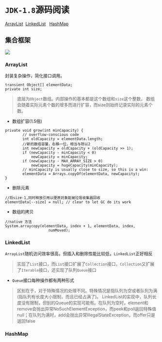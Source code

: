 # `JDK-1.8`源码阅读
[ArrayList](#ArrayList) &nbsp;[LinkedList](#LinkedList) &nbsp; [HashMap](#HashMap)
## 集合框架
<img src="https://p6-juejin.byteimg.com/tos-cn-i-k3u1fbpfcp/d20706cc84b7421daa747c1566bde4a5~tplv-k3u1fbpfcp-watermark.image">

### ArrayList
封装复杂操作，简化接口调用。
```test
transient Object[] elementData; 
private int size;
```
> 底层为`Object`数组。内部操作的基本都是这个数组和`size`这个整数，
数组会随着实际元素个数的增多而进行扩容，而size则始终记录实际的元素个数。
- 数组扩容(1.5倍)
```text
private void grow(int minCapacity) {
        // overflow-conscious code
        int oldCapacity = elementData.length;
        //新的数组容量，右移一位，相当与除以2
        int newCapacity = oldCapacity + (oldCapacity >> 1);
        if (newCapacity - minCapacity < 0)
            newCapacity = minCapacity;
        if (newCapacity - MAX_ARRAY_SIZE > 0)
            newCapacity = hugeCapacity(minCapacity);
        // minCapacity is usually close to size, so this is a win:
        elementData = Arrays.copyOf(elementData, newCapacity);
}
```
- 删除元素
```text
//将size-1,同时释放引用以便原对象能被垃圾收集器回收
elementData[--size] = null; // clear to let GC do its work
```
- 数组的拷贝
```text
//native 方法
System.arraycopy(elementData, index + 1, elementData, index,
                    numMoved);
```
### LinkedList
`ArrayList`随机访问效率很高，但插入和删除性能比较低，`LinkedList`正好相反
> 实现了`List`接口，而`List`接口扩展了`Collection`接口，`Collection`又扩展了`Iterable`接口，还实现了队列`Queue`接口
- `Queue`接口每种操作都有两种形式
> 区别在于，对于特殊情况的处理不同。特殊情况是指队列为空或者队列为满(指队列有长度大小限制，而且已经占满了)。
LinkedList的实现中，队列长度没有限制，但别的Queue的实现可能有。在队列为空时，element和remove会抛出异常NoSuchElementException，而peek和poll返回特殊值null；在队列为满时，add会抛出异常IllegalStateException，而offer只是返回false
### HashMap

